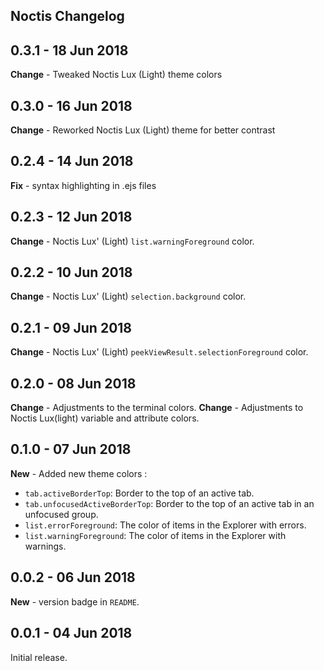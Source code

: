 ## Noctis Changelog

## **0.3.1** - 18 Jun 2018

**Change** - Tweaked Noctis Lux (Light) theme colors

## **0.3.0** - 16 Jun 2018

**Change** - Reworked Noctis Lux (Light) theme for better contrast

## **0.2.4** - 14 Jun 2018

**Fix** - syntax highlighting in .ejs files

## **0.2.3** - 12 Jun 2018

**Change** - Noctis Lux' (Light) `list.warningForeground` color.

## **0.2.2** - 10 Jun 2018

**Change** - Noctis Lux' (Light) `selection.background` color.

## **0.2.1** - 09 Jun 2018

**Change** - Noctis Lux' (Light) `peekViewResult.selectionForeground` color.

## **0.2.0** - 08 Jun 2018

**Change** - Adjustments to the terminal colors.
**Change** - Adjustments to Noctis Lux(light) variable and attribute colors.

## **0.1.0** - 07 Jun 2018

**New** - Added new theme colors :

-  `tab.activeBorderTop`: Border to the top of an active tab.
-  `tab.unfocusedActiveBorderTop`: Border to the top of an active tab in an unfocused group.
-  `list.errorForeground`: The color of items in the Explorer with errors.
-  `list.warningForeground`: The color of items in the Explorer with warnings.

## **0.0.2** - 06 Jun 2018

**New** - version badge in `README`.

## **0.0.1** - 04 Jun 2018

Initial release.
